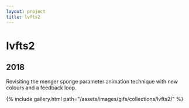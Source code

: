 ```yaml
---
layout: project
title: lvfts2
---
```

# lvfts2

## 2018

Revisiting the menger sponge parameter animation technique with new colours and a feedback loop.

{% include gallery.html path="/assets/images/gifs/collections/lvfts2/" %}

<script src="/assets/js/lightbox-gallery.js"></script>
